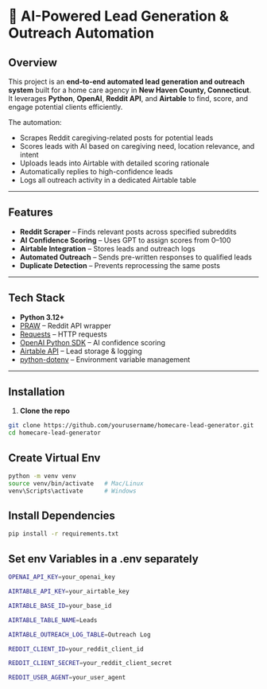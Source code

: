 # 🧠 AI-Powered Lead Generation & Outreach Automation

## Overview
This project is an **end-to-end automated lead generation and outreach system** built for a home care agency in **New Haven County, Connecticut**.  
It leverages **Python**, **OpenAI**, **Reddit API**, and **Airtable** to find, score, and engage potential clients efficiently.

The automation:
- Scrapes Reddit caregiving-related posts for potential leads
- Scores leads with AI based on caregiving need, location relevance, and intent
- Uploads leads into Airtable with detailed scoring rationale
- Automatically replies to high-confidence leads
- Logs all outreach activity in a dedicated Airtable table

---

## Features
- **Reddit Scraper** – Finds relevant posts across specified subreddits  
- **AI Confidence Scoring** – Uses GPT to assign scores from 0–100  
- **Airtable Integration** – Stores leads and outreach logs  
- **Automated Outreach** – Sends pre-written responses to qualified leads  
- **Duplicate Detection** – Prevents reprocessing the same posts

---

## Tech Stack
- **Python 3.12+**
- [PRAW](https://praw.readthedocs.io/) – Reddit API wrapper
- [Requests](https://docs.python-requests.org/) – HTTP requests
- [OpenAI Python SDK](https://github.com/openai/openai-python) – AI confidence scoring
- [Airtable API](https://airtable.com/api) – Lead storage & logging
- [python-dotenv](https://github.com/theskumar/python-dotenv) – Environment variable management

---

## Installation

1. **Clone the repo**
```bash
git clone https://github.com/yourusername/homecare-lead-generator.git
cd homecare-lead-generator
```

## Create Virtual Env
```bash
python -m venv venv
source venv/bin/activate   # Mac/Linux
venv\Scripts\activate      # Windows
```
## Install Dependencies
```bash
pip install -r requirements.txt
```
## Set env Variables in a .env separately
```bash 
OPENAI_API_KEY=your_openai_key

AIRTABLE_API_KEY=your_airtable_key

AIRTABLE_BASE_ID=your_base_id

AIRTABLE_TABLE_NAME=Leads

AIRTABLE_OUTREACH_LOG_TABLE=Outreach Log

REDDIT_CLIENT_ID=your_reddit_client_id

REDDIT_CLIENT_SECRET=your_reddit_client_secret

REDDIT_USER_AGENT=your_user_agent
```
